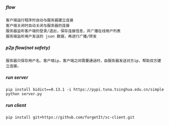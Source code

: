 ##### flow
```
客户端运行程序时自动与服务器建立连接
客户端关闭时自动关闭与服务器的连接
服务器监听客户端的登录/退出，保存连接信息，并广播在线用户列表
服务端监听用户发送的 json 数据，再进行广播/转发
```

##### p2p flow(not safety)
```
服务器只保存用户名、客户端ip，客户端之间需要通话时，由服务器发送对方ip，帮助双方建立连接。
```

##### run server
```shell
pip install bidict==0.13.1 -i https://pypi.tuna.tsinghua.edu.cn/simple
python server.py
```

##### run client
```shell
pip install git+https://github.com/forgetIt/sc-client.git
```
